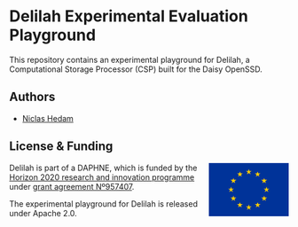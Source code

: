
# Delilah Experimental Evaluation Playground

This repository contains an experimental playground for Delilah, a Computational Storage Processor (CSP) built for the Daisy OpenSSD.

## Authors

- [Niclas Hedam](https://www.github.com/niclashedam)

## License & Funding

[<img src="media/europe.svg" height="96" align="right" alt="European emblem">](https://ec.europa.eu/)

Delilah is part of a DAPHNE, which is funded by the [Horizon 2020 research and innovation programme](https://ec.europa.eu/programmes/horizon2020/) under [grant agreement Nº957407](https://cordis.europa.eu/project/id/957407).

The experimental playground for Delilah is released under Apache 2.0.

